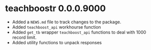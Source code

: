 # teachboostr 0.0.0.9000

* Added a `NEWS.md` file to track changes to the package.
* Added `teachboost_api` workhourse function
* Added `get_tb` wrapper `teachboost_api` functions to deal with 1000 record limit.
* Added utility functions to unpack responses



